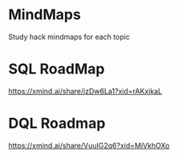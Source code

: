 # MindMaps
Study hack mindmaps for each topic
# SQL RoadMap
https://xmind.ai/share/izDw6La1?xid=rAKxjkaL
# DQL Roadmap
https://xmind.ai/share/VuuIG2q6?xid=MiVkhOXo
